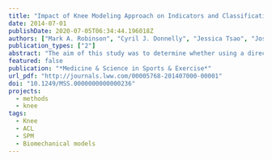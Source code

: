 ```yaml
---
title: "Impact of Knee Modeling Approach on Indicators and Classification of Anterior Cruciate Ligament Injury Risk:"
date: 2014-07-01
publishDate: 2020-07-05T06:34:44.196018Z
authors: ["Mark A. Robinson", "Cyril J. Donnelly", "Jessica Tsao", "Jos Vanrenterghem"]
publication_types: ["2"]
abstract: "The aim of this study was to determine whether using a direct kinematic (DK) or inverse kinematic (IK) modeling approach could influence the estimation of knee joint kinematics, kinetics, and ACL injury risk classification during unanticipated side cutting. Methods: The three-dimensional motion and force data of 34 amateur Australian rules footballers conducting unanticipated side-cutting maneuvers were collected. The model used during the DK modeling approach was an eight-segment lower body model with the hip, knee, and ankle free to move in six degrees of freedom. During the IK modeling approach, the same eight-segment model was used; however, translational constraints were imposed on the hip, knee, and ankle joints. The similarity between kinematic and kinetic waveforms was evaluated using the root mean square difference (RMSD) and the one-dimensional statistical parametric mapping (SPM1D). The classification of an athlete’s ACL injury risk was determined by correlating their peak knee moments with a predefined injury risk threshold. Results: The greatest RMSD occurred in the frontal plane joint angles (RMSD = 10.86-) and moments (RMSD = 0.67 T 0.18 NImIkgj1), which were also shown to be significantly different throughout the stance phase in the SPM1D analysis. Both DK and IK modeling approaches classified the same athletes as being at risk of ACL injury. Conclusions: The choice of a DK or an IK modeling approach affected frontal plane estimates of knee joint angles and peak knee moments during the weight acceptance phase of unanticipated side cutting."
featured: false
publication: "*Medicine & Science in Sports & Exercise*"
url_pdf: "http://journals.lww.com/00005768-201407000-00001"
doi: "10.1249/MSS.0000000000000236"
projects:
  - methods
  - knee
tags:
  - Knee
  - ACL
  - SPM
  - Biomechanical models
---
```

